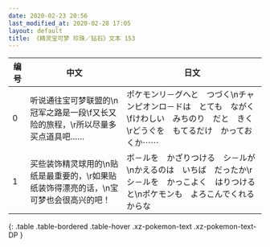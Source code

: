```yaml
---
date: 2020-02-23 20:56
last_modified_at: 2020-02-28 17:05
layout: default
title: 《精灵宝可梦 珍珠／钻石》文本 153
---
```

| 编号 | 中文 | 日文 |
| ---- | ---- | ---- |
| 0 | 听说通往宝可梦联盟的\n冠军之路是一段\f又长又险的旅程，\r所以尽量多买点道具吧…… | ポケモンリ－グへと　つづく\nチャンピオンロ－ドは　とても　ながく\fけわしい　みちのり　だと　きく\rどうぐを　もてるだけ　かっておくか⋯⋯ |
| 1 | 买些装饰精灵球用的\n贴纸是最重要的，\r如果贴纸装饰得漂亮的话，\n宝可梦也会很高兴的吧！ | ボ－ルを　かざりつける　シ－ルが\nかえるのは　いちば　だったか\rシ－ルを　かっこよく　はりつけると\nポケモンも　よろこんでくれるからな |
{: .table .table-bordered .table-hover .xz-pokemon-text .xz-pokemon-text-DP }